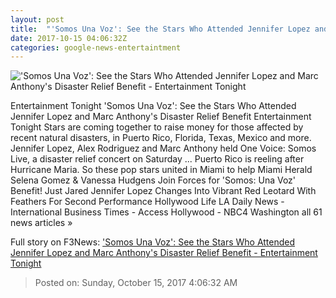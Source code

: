 ```yaml
---
layout: post
title:  "'Somos Una Voz': See the Stars Who Attended Jennifer Lopez and Marc Anthony's Disaster Relief Benefit - Entertainment Tonight"
date: 2017-10-15 04:06:32Z
categories: google-news-entertaintment
---
```


!['Somos Una Voz': See the Stars Who Attended Jennifer Lopez and Marc Anthony's Disaster Relief Benefit - Entertainment Tonight](http://www.etonline.com/sites/default/files/styles/max_1280x720/public/images/2017-10/1280_somos_una_voz_gettyimages-861451096.jpg?itok=obyAz67r)

Entertainment Tonight 'Somos Una Voz': See the Stars Who Attended Jennifer Lopez and Marc Anthony's Disaster Relief Benefit Entertainment Tonight Stars are coming together to raise money for those affected by recent natural disasters, in Puerto Rico, Florida, Texas, Mexico and more. Jennifer Lopez, Alex Rodriguez and Marc Anthony held One Voice: Somos Live, a disaster relief concert on Saturday ... Puerto Rico is reeling after Hurricane Maria. So these pop stars united in Miami to help Miami Herald Selena Gomez & Vanessa Hudgens Join Forces for 'Somos: Una Voz' Benefit! Just Jared Jennifer Lopez Changes Into Vibrant Red Leotard With Feathers For Second Performance Hollywood Life LA Daily News - International Business Times - Access Hollywood - NBC4 Washington all 61 news articles »


Full story on F3News: ['Somos Una Voz': See the Stars Who Attended Jennifer Lopez and Marc Anthony's Disaster Relief Benefit - Entertainment Tonight](http://www.f3nws.com/n/ZussGC)

> Posted on: Sunday, October 15, 2017 4:06:32 AM
